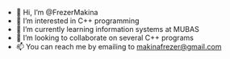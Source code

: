 - 👋 Hi, I’m @FrezerMakina
- 👀 I’m interested in C++ programming
- 🌱 I’m currently learning information systems at MUBAS
- 💞️ I’m looking to collaborate on several C++ programs
- 📫 You can reach me by emailing to makinafrezer@gmail.com

<!---
FrezerMakina/FrezerMakina is a ✨ special ✨ repository because its `README.md` (this file) appears on your GitHub profile.
You can click the Preview link to take a look at your changes.
--->
